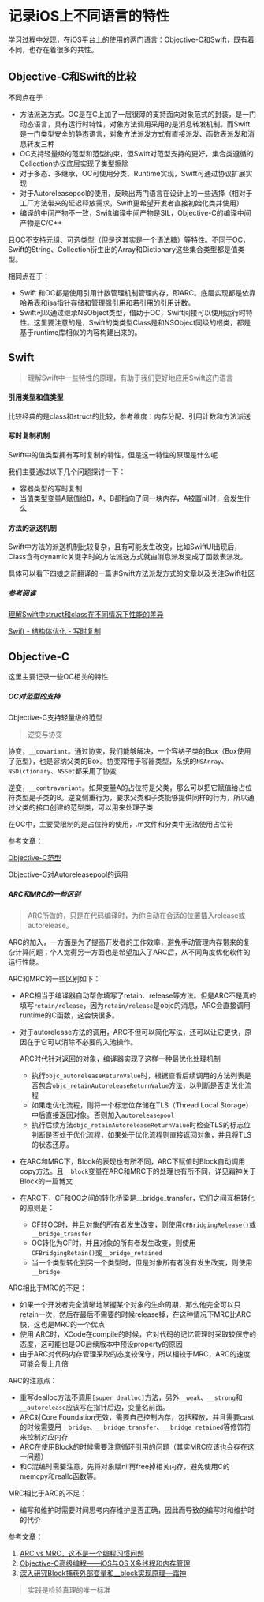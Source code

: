 # 记录iOS上不同语言的特性

学习过程中发现，在iOS平台上的使用的两门语言：Objective-C和Swift，既有着不同，也存在着很多的共性。

## Objective-C和Swift的比较

不同点在于：

* 方法派送方式。OC是在C上加了一层很薄的支持面向对象范式的封装，是一门动态语言，具有运行时特性，对象方法调用采用的是消息转发机制。而Swift是一门类型安全的静态语言，对象方法派发方式有直接派发、函数表派发和消息转发三种
* OC支持轻量级的范型和范型约束，但Swift对范型支持的更好，集合类遵循的Collection协议底层实现了类型擦除
* 对于多态、多继承，OC可使用分类、Runtime实现，Swift可通过协议扩展实现
* 对于Autoreleasepool的使用，反映出两门语言在设计上的一些选择（相对于工厂方法带来的延迟释放需求，Swift更希望开发者直接初始化类并使用）
* 编译的中间产物不一致，Swift编译中间产物是SIL，Objective-C的编译中间产物是C/C++

且OC不支持元组、可选类型（但是这其实是一个语法糖）等特性。不同于OC，Swift的String、Collection衍生出的Array和Dictionary这些集合类型都是值类型。

相同点在于：

* Swift 和OC都是使用引用计数管理机制管理内存，即ARC。底层实现都是依靠哈希表和isa指针存储和管理强引用和若引用的引用计数。
* Swift可以通过继承NSObject类型，借助于OC，Swift间接可以使用运行时特性。这里要注意的是，Swift的类类型Class是和NSObject同级的根类，都是基于runtime库相似的内容构建出来的。

## Swift

> 理解Swift中一些特性的原理，有助于我们更好地应用Swift这门语言

#### 引用类型和值类型

比较经典的是class和struct的比较，参考维度：内存分配、引用计数和方法派送

#### 写时复制机制

Swift中的值类型拥有写时复制的特性，但是这一特性的原理是什么呢

我们主要通过以下几个问题探讨一下：

* 容器类型的写时复制
* 当值类型变量A赋值给B，A、B都指向了同一块内存，A被置nil时，会发生什么

#### 方法的派送机制

Swift中方法的派送机制比较复杂，且有可能发生改变，比如SwiftUI出现后，Class含有dynamic关键字时的方法派送方式就由消息派发变成了函数表派发。

具体可以看下四娘之前翻译的一篇讲Swift方法派发方式的文章以及关注Swift社区

##### 参考阅读

[理解Swift中struct和class在不同情况下性能的差异](https://www.jianshu.com/p/394e4fe614a0)

[Swift - 结构体优化 - 写时复制](https://www.jianshu.com/p/568cf6003dd4)

## Objective-C

这里主要记录一些OC相关的特性

##### OC对范型的支持

Objective-C支持轻量级的范型

> 逆变与协变

协变，`__covariant`。通过协变，我们能够解决，一个容纳子类的Box（Box使用了范型），也是容纳父类的Box。协变常用于容器类型，系统的`NSArray`、`NSDictionary`、`NSSet`都采用了协变

逆变，`__contravariant`。如果变量A的占位符是父类，那么可以把它赋值给占位符类型是子类的B。逆变侧重行为，要求父类和子类能够提供同样的行为，所以通过父类的接口创建的范型类，可以用来处理子类

在OC中，主要受限制的是占位符的使用，.m文件和分类中无法使用占位符

参考文章：

[Objective-C范型](https://mp.weixin.qq.com/s/hY49YSBAvK8l7tp9rMDpxg)

Objective-C对Autoreleasepool的运用

##### ARC和MRC的一些区别

> ARC所做的，只是在代码编译时，为你自动在合适的位置插入release或autorelease。

ARC的加入，一方面是为了提高开发者的工作效率，避免手动管理内存带来的复杂计算问题；个人觉得另一方面也是希望加入了ARC后，从不同角度优化软件的运行性能。

ARC和MRC的一些区别如下：

* ARC相当于编译器自动帮你填写了retain、release等方法。但是ARC不是真的填写`retain/release`，因为`retain/release`是objc的消息，ARC会直接调用runtime的C函数，这会快很多。

* 对于autorelease方法的调用，ARC不但可以简化写法，还可以让它更快，原因在于它可以消除不必要的入池操作。

  ARC时代针对返回的对象，编译器实现了这样一种最优化处理机制

  * 执行`objc_autoreleaseReturnValue`时，根据查看后续调用的方法列表是否包含`objc_retainAutoreleaseReturnValue`方法，以判断是否走优化流程
  * 如果走优化流程，则将一个标志位存储在TLS（Thread Local Storage）中后直接返回对象。否则加入`autoreleasepool`
  * 执行后续方法`objc_retainAutoreleaseReturnValue`时检查TLS的标志位判断是否处于优化流程，如果处于优化流程则直接返回对象，并且将TLS的状态还原。

* 在ARC和MRC下，Block的表现也有所不同，ARC下赋值时Block自动调用copy方法。且`__block`变量在ARC和MRC下的处理也有所不同，详见霜神关于Block的一篇博文

* 在ARC下，CF和OC之间的转化桥梁是__bridge_transfer，它们之间互相转化的原则是：

  * CF转OC时，并且对象的所有者发生改变，则使用`CFBridgingRelease()`或`__bridge_transfer`
  * OC转化为CF时，并且对象的所有者发生改变，则使用`CFBridgingRetain()`或`__bridge_retained`
  * 当一个类型转化到另一个类型时，但是对象所有者没有发生改变，则使用`__bridge`

ARC相比于MRC的不足：

* 如果一个开发者完全清晰地掌握某个对象的生命周期，那么他完全可以只retain一次，然后在最后不需要的时候release掉，在这种情况下MRC比ARC快，这也是MRC的一个优点
* 使用 ARC时，XCode在compile的时候，它对代码的记忆管理时采取较保守的态度，这可能也是OC后续版本中预设property的原因
* 由于ARC对代码内存管理采取的态度较保守，所以相较于MRC，ARC的速度可能会慢上几倍

ARC的注意点：

* 重写dealloc方法不调用`[super dealloc]`方法，另外`__weak`、`__strong`和`__autorelease`应该写在指针后边，变量名前面。
* ARC对Core Foundation无效，需要自己控制内存，包括释放，并且需要cast的时候需要用`__bridge`、`__bridge_transfer`、`__bridge_retained`等修饰符来控制对应内存
* ARC在使用Block的时候需要注意循环引用的问题（其实MRC应该也会存在这一问题）
* 和C混编时需要注意，先将对象赋nil再free掉相关内存，避免使用C的memcpy和reallc函数等。

MRC相比于ARC的不足：

* 编写和维护时需要时间思考内存维护是否正确，因此而导致的编写时和维护时的代价



参考文章：

1. [ARC vs MRC，这不是一个编程习惯问题](http://www.beyondabel.com/blog/2014/03/05/mrc-arc/)
2. [Objective-C高级编程——iOS与OS X多线程和内存管理]()
3. [深入研究Block捕获外部变量和__block实现原理—霜神](https://halfrost.com/ios_block/)

> 实践是检验真理的唯一标准